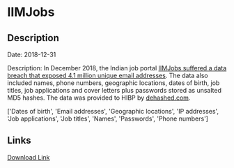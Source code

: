 # IIMJobs

## Description

Date: 2018-12-31

Description:
In December 2018, the Indian job portal <a href="https://www.hackread.com/indian-job-portal-iimjobs-hacked-database-leaked/" target="_blank" rel="noopener">IIMJobs suffered a data breach that exposed 4.1 million unique email addresses</a>. The data also included names, phone numbers, geographic locations, dates of birth, job titles, job applications and cover letters plus passwords stored as unsalted MD5 hashes. The data was provided to HIBP by <a href="https://dehashed.com/" target="_blank" rel="noopener">dehashed.com</a>.


['Dates of birth', 'Email addresses', 'Geographic locations', 'IP addresses', 'Job applications', 'Job titles', 'Names', 'Passwords', 'Phone numbers']

## Links

[Download Link](https://link-to.net/1229997/285.2844735801561/dynamic/?r=aWltam9icy5jb20=)